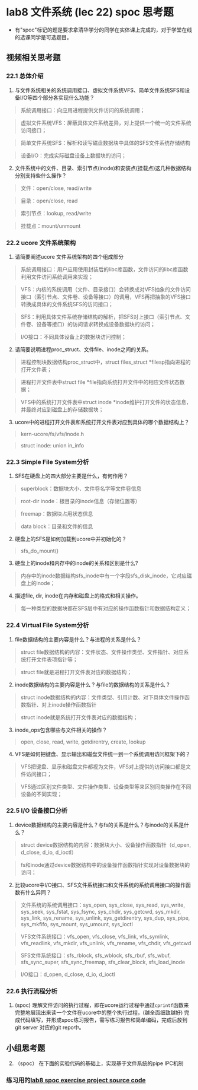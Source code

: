 # lab8 文件系统 (lec 22) spoc 思考题

- 有"spoc"标记的题是要求拿清华学分的同学在实体课上完成的，对于学堂在线的选课同学是可选题目。
## 视频相关思考题

### 22.1 总体介绍

 1. 与文件系统相关的系统调用接口、虚拟文件系统VFS、简单文件系统SFS和设备I/O等四个部分各实现什么功能？

 > 系统调用接口：向应用进程提供文件访问的系统调用；

 > 虚拟文件系统VFS：屏蔽具体文件系统差异，对上提供一个统一的文件系统访问接口；

 > 简单文件系统SFS：解析和读写磁盘数据块中具体的SFS文件系统存储结构

 > 设备I/O：完成实际磁盘设备上数据块的访问；

 2. 文件系统中的文件、目录、索引节点(inode)和安装点(挂载点)这几种数据结构分别支持些什么操作？

 > 文件：open/close, read/write

 > 目录：open/close, read

 > 索引节点：lookup, read/write

 > 挂载点：mount/unmount

### 22.2 ucore 文件系统架构

 1. 请简要阐述ucore 文件系统架构的四个组成部分

 > 系统调用接口：用户应用使用封装后的libc库函数，文件访问的libc库函数利用文件访问系统调用来实现；

 > VFS：内核的系统调用（文件、目录接口）会转换成对VFS抽象的文件访问接口（索引节点、文件卷、设备等接口）的调用，VFS再把抽象的VFS接口转换成具体的文件系统SFS的访问接口；

 > SFS：利用具体文件系统存储结构的解析，把SFS对上接口（索引节点、文件卷、设备等接口）的访问请求转换成设备数据块的访问；

 > I/O接口：不同具体设备上的数据块访问控制；

 2. 请简要说明进程proc_struct、文件file、inode之间的关系。 

 > 进程控制块数据结构proc_struct中，struct files_struct *filesp指向进程的打开文件表；

 > 进程打开文件表中struct file *file指向系统打开文件中的相应文件状态数据；

 > VFS中的系统打开文件表中struct inode *inode维护打开文件的状态信息，并最终对应到磁盘上的存储数据块；

 3. ucore中的进程打开文件表和系统打开文件表对应到具体的哪个数据结构上？

 > kern-ucore/fs/vfs/inode.h

 > struct inode: union in_info

### 22.3 Simple File System分析

 1. SFS在硬盘上的四大部分主要是什么，有何作用？
 
 > superblock：数据块大小、文件卷名字等文件卷信息
 
 > root-dir inode：根目录的inode信息（存储位置等）
 
 > freemap：数据块占用状态信息
 
 > data block：目录和文件的信息

 2. 硬盘上的SFS是如何加载到ucore中并初始化的？
 
 > sfs_do_mount()

 3. 硬盘上的inode和内存中的inode的关系和区别是什么?
 
 > 内存中的inode数据结构sfs_inode中有一个字段sfs_disk_inode，它对应磁盘上的inode；

 4. 描述file, dir, inode在内存和磁盘上的格式和相关操作。
 
 > 每一种类型的数据块都在SFS层中有对应的操作函数指针和数据结构定义；

### 22.4 Virtual File System分析

 1. file数据结构的主要内容是什么？与进程的关系是什么？

 > struct file数据结构的内容：文件状态、文件操作类型、文件指针、对应系统打开文件表项指针等；

 > struct file就是进程打开文件表对应的数据结构；

 2. inode数据结构的主要内容是什么？与file的数据结构的关系是什么？

 > struct inode数据结构的内容：文件类型、引用计数、对下具体文件操作函数指针、对上inode操作函数指针

 > struct inode就是系统打开文件表对应的数据结构；

 3. inode_ops包含哪些与文件相关的操作？

 > open, close, read, write, getdirentry, create, lookup

 4. VFS是如何把键盘、显示输出和磁盘文件统一到一个系统调用访问框架下的？ 

 > VFS把键盘、显示和磁盘文件都视为文件，VFS对上提供的访问接口都是文件访问接口；

 > VFS通过区别文件类型、文件操作类型、设备类型等来区别同类操作在不同设备的不同实现；

### 22.5 I/O 设备接口分析

 1. device数据结构的主要内容是什么？与fs的关系是什么？与inode的关系是什么？

 > struct device数据结构的内容：数据块大小、设备操作函数指针（d_open, d_close, d_io, d_ioctl）

 > fs和inode通过device数据结构中的设备操作函数指针实现对设备数据块的访问；

 2. 比较ucore中I/O接口、SFS文件系统接口和文件系统的系统调用接口的操作函数有什么异同？

 > 文件系统的系统调用接口：sys_open, sys_close, sys_read, sys_write, sys_seek, sys_fstat, sys_fsync, sys_chdir, sys_getcwd, sys_mkdir, sys_link, sys_rename, sys_unlink, sys_getdirentry, sys_dup, sys_pipe, sys_mkfifo, sys_mount, sys_umount, sys_ioctl

 > VFS文件系统接口：vfs_open, vfs_close, vfs_link, vfs_symlink, vfs_readlink, vfs_mkdir, vfs_unlink, vfs_rename, vfs_chdir, vfs_getcwd

 > SFS文件系统接口：sfs_rblock, sfs_wblock, sfs_rbuf, sfs_wbuf, sfs_sync_super, sfs_sync_freemap, sfs_clear_block, sfs_load_inode

 > I/O接口：d_open, d_close, d_io, d_ioctl

### 22.6 执行流程分析

1. (spoc) 理解文件访问的执行过程，即在ucore运行过程中通过`cprintf`函数来完整地展现出来读一个文件在ucore中的整个执行过程，(越全面细致越好)
完成代码填写，并形成spoc练习报告，需写练习报告和简单编码，完成后放到git server 对应的git repo中。

## 小组思考题

2. （spoc） 在下面的实验代码的基础上，实现基于文件系统的pipe IPC机制

### 练习用的[lab8 spoc exercise project source code](https://github.com/chyyuu/ucore_lab/tree/master/labcodes_answer/lab8_result)

